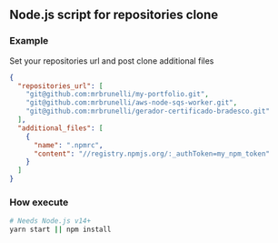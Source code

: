 ## Node.js script for repositories clone

### Example
Set your repositories url and post clone additional files
```json
{
  "repositories_url": [
    "git@github.com:mrbrunelli/my-portfolio.git",
    "git@github.com:mrbrunelli/aws-node-sqs-worker.git",
    "git@github.com:mrbrunelli/gerador-certificado-bradesco.git"
  ],
  "additional_files": [
    {
      "name": ".npmrc",
      "content": "//registry.npmjs.org/:_authToken=my_npm_token"
    }
  ]
}
```

### How execute
```sh
# Needs Node.js v14+
yarn start || npm install
``` 
